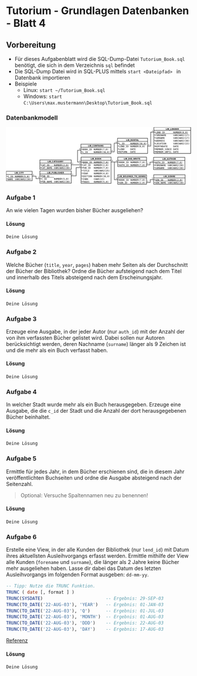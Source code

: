 # Tutorium - Grundlagen Datenbanken - Blatt 4

## Vorbereitung

* Für dieses Aufgabenblatt wird die SQL-Dump-Datei ```Tutorium_Book.sql``` benötigt, die sich in dem Verzeichnis ```sql``` befindet
* Die SQL-Dump Datei wird in SQL-PLUS mittels ```start <Dateipfad> ```  in Datenbank   importieren
* Beispiele
  * Linux: ```start ~/Tutorium_Book.sql```
  * Windows: ```start C:\Users\max.mustermann\Desktop\Tutorium_Book.sql```

### Datenbankmodell
![Datenbankmodell](./img/Schema_mit_Beziehungen.png)

### Aufgabe 1
An wie vielen Tagen wurden bisher Bücher ausgeliehen?

#### Lösung
```sql
Deine Lösung
```

### Aufgabe 2
Welche Bücher (```title```, ```year```, ```pages```) haben mehr Seiten als der Durchschnitt der Bücher der Bibliothek? Ordne die Bücher aufsteigend nach dem Titel und innerhalb des Titels absteigend nach dem Erscheinungsjahr.

#### Lösung
```sql
Deine Lösung
```

### Aufgabe 3
Erzeuge eine Ausgabe, in der jeder Autor (nur ```auth_id```) mit der Anzahl der von ihm verfassten Bücher gelistet wird. Dabei sollen nur Autoren berücksichtigt werden, deren Nachname (```surname```) länger als 9 Zeichen ist und die mehr als ein Buch verfasst haben.

#### Lösung
```sql
Deine Lösung
```

### Aufgabe 4
In welcher Stadt wurde mehr als ein Buch herausgegeben. Erzeuge eine Ausgabe, die die ```c_id``` der Stadt und die Anzahl der dort herausgegebenen Bücher beinhaltet.

#### Lösung
```sql
Deine Lösung
```

### Aufgabe 5
Ermittle für jedes Jahr, in dem Bücher erschienen sind, die in diesem Jahr veröffentlichten Buchseiten und ordne die Ausgabe absteigend nach der Seitenzahl.
> Optional: Versuche Spaltennamen neu zu benennen!

#### Lösung
```sql
Deine Lösung
```

### Aufgabe 6
Erstelle eine View, in der alle Kunden der Bibliothek (nur ```lend_id```) mit Datum ihres aktuellsten Ausleihvorgangs erfasst werden. Ermittle mithilfe der View alle Kunden (```forename``` und ```surname```), die länger als 2 Jahre keine Bücher mehr ausgeliehen haben. Lasse dir dabei das Datum des letzten Ausleihvorgangs im folgenden Format ausgeben: ```dd-mm-yy```.
```sql
-- Tipp: Nutze die TRUNC Funktion.
TRUNC ( date [, format ] )
TRUNC(SYSDATE)                        -- Ergebnis: 29-SEP-03
TRUNC(TO_DATE('22-AUG-03'), 'YEAR')   -- Ergebnis: 01-JAN-03
TRUNC(TO_DATE('22-AUG-03'), 'Q')      -- Ergebnis: 01-JUL-03
TRUNC(TO_DATE('22-AUG-03'), 'MONTH')  -- Ergebnis: 01-AUG-03
TRUNC(TO_DATE('22-AUG-03'), 'DDD')    -- Ergebnis: 22-AUG-03
TRUNC(TO_DATE('22-AUG-03'), 'DAY')    -- Ergebnis: 17-AUG-03
```
[Referenz](https://www.techonthenet.com/oracle/functions/trunc_date.php)

#### Lösung
```sql
Deine Lösung
```
